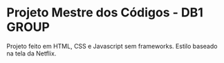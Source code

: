 # Projeto Mestre dos Códigos - DB1 GROUP
Projeto feito em HTML, CSS e Javascript sem frameworks. Estilo baseado na tela da Netflix. 
